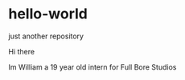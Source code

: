 # hello-world
just another repository

Hi there

Im William a 19 year old intern for Full Bore Studios
